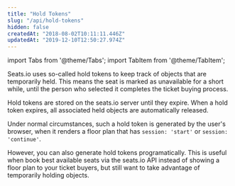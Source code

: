 ```yaml
---
title: "Hold Tokens"
slug: "/api/hold-tokens"
hidden: false
createdAt: "2018-08-02T10:11:11.446Z"
updatedAt: "2019-12-10T12:50:27.974Z"
---
```


import Tabs from '@theme/Tabs';
import TabItem from '@theme/TabItem';

Seats.io uses so-called hold tokens to keep track of objects that are temporarily held. This means the  seat is marked as unavailable for a short while, until the person who selected it completes the ticket buying process.
 
Hold tokens are stored on the seats.io server until they expire. When a hold token expires, all associated held objects are automatically released.   

Under normal circumstances, such a hold token is generated by the user's browser, when it renders a floor plan that has `session: 'start'` or `session: 'continue'`. 

However, you can also generate hold tokens programatically. This is useful when book best available seats via the seats.io API instead of showing a floor plan to your ticket buyers, but still want to take advantage of temporarily holding objects.
